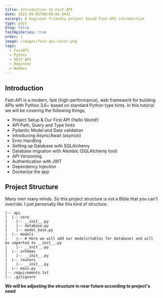 ```yaml
---
title: Introduction to Fast-API
date: 2021-09-02T00:00:00.644Z
excerpt: A beginner friendly project based Fast-API introduction
type: post
blog: false
fastApiSeries: true
order: 1
image: /images/fast-api-cover.png
tags:
  - FastAPI
  - Python
  - REST-API
  - Beginner
  - WebDev
---
```


## Introduction

Fast-API is a modern, fast (high-performance), web framework for building APIs with Python 3.6+ based on standard Python type hints. In this tutorial we will be covering the following things,

- Project Setup & Our First API (Hello World!)
- API Path, Query and Type hints
- Pydantic Model and Data validation
- Introducing Async/Await (asyncio)
- Error Handling
- Setting up Database with SQLAlchemy
- Database migration with Alembic (SQLAlchemy tool)
- API Versioning
- Authentication with JWT
- Dependency Injection
- Dockerize the app

## Project Structure

Many men many minds. So this project structure is not a Bible that you can't override. I just personally like this kind of structure.

```
|-- api
|  |-- core
|    |-- __init__.py
|    |-- database.py
|    |-- model_base.py
|  |-- models
|    |-- # Here we will add our models(tables for database) and will be imported to __init__.py
|    |-- __init__.py
|  |-- schemas
|    |-- __init__.py
|  |-- routers
|    |-- __init__.py
|  |-- main.py
|-- requirements.txt
|-- .gitignore
```

**We will be adjusting the structure in near future according to project's need**

